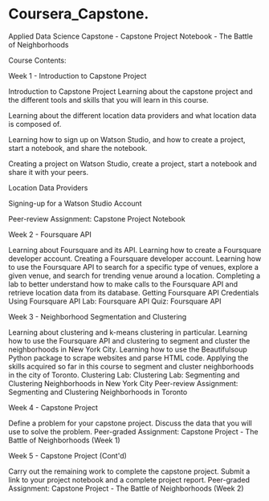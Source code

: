 # Coursera_Capstone.
Applied Data Science Capstone - Capstone Project Notebook - The Battle of Neighborhoods

Course Contents:

Week 1 - Introduction to Capstone Project


Introduction to Capstone Project
Learning about the capstone project and the different tools and skills that you will learn in this course.

Learning about the different location data providers and what location data is composed of.

Learning how to sign up on Watson Studio, and how to create a project, start a notebook, and share the notebook.

Creating a project on Watson Studio, create a project, start a notebook and share it with your peers.

Location Data Providers

Signing-up for a Watson Studio Account

Peer-review Assignment: Capstone Project Notebook


Week 2 - Foursquare API


Learning about Foursquare and its API.
Learning how to create a Foursquare developer account.
Creating a Foursquare developer account.
Learning how to use the Foursquare API to search for a specific type of venues, explore a given venue, and search for trending venue around a location.
Completing a lab to better understand how to make calls to the Foursquare API and retrieve location data from its database.
Getting Foursquare API Credentials
Using Foursquare API
Lab: Foursquare API
Quiz: Foursquare API

Week 3 - Neighborhood Segmentation and Clustering

Learning about clustering and k-means clustering in particular.
Learning how to use the Foursquare API and clustering to segment and cluster the neighborhoods in New York City.
Learning how to use the Beautifulsoup Python package to scrape websites and parse HTML code.
Applying the skills acquired so far in this course to segment and cluster neighborhoods in the city of Toronto.
Clustering
Lab: Clustering
Lab: Segmenting and Clustering Neighborhoods in New York City
Peer-review Assignment: Segmenting and Clustering Neighborhoods in Toronto

Week 4 - Capstone Project

Define a problem for your capstone project.
Discuss the data that you will use to solve the problem.
Peer-graded Assignment: Capstone Project - The Battle of Neighborhoods (Week 1)

Week 5 - Capstone Project (Cont'd)

Carry out the remaining work to complete the capstone project.
Submit a link to your project notebook and a complete project report.
Peer-graded Assignment: Capstone Project - The Battle of Neighborhoods (Week 2)
